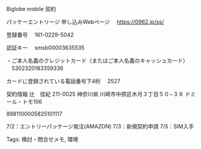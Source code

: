 Biglobe mobile 契約

パッケーエントリージ
申し込みWebページ
　https://0962.jp/ss/

登録番号
　161-0229-5042

認証キー
　smsb00003635535

・ご本人名義のクレジットカード（またはご本人名義のキャッシュカード） 
　5302320183359336

カードに登録されている電話番号下4桁
　2527

契約情報
   辻　佳紀
   211-0025
   神奈川県
   川崎市中原区木月３丁目５０−３８
   ドミール・トモ106

8981100005825101117

7/2：エントリーパッケージ発注(AMAZON)
7/3：新規契約申請
7/5：SIM入手



Tags:
  検討・問合せメモ, 環境